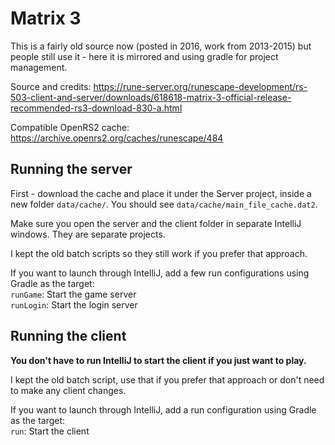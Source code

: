 # Matrix 3

This is a fairly old source now (posted in 2016, work from 2013-2015) but people still use it - here it is mirrored and using gradle for project management.

Source and credits: https://rune-server.org/runescape-development/rs-503-client-and-server/downloads/618618-matrix-3-official-release-recommended-rs3-download-830-a.html

Compatible OpenRS2 cache: https://archive.openrs2.org/caches/runescape/484

## Running the server

First - download the cache and place it under the Server project, inside a new folder `data/cache/`. You should see `data/cache/main_file_cache.dat2`.

Make sure you open the server and the client folder in separate IntelliJ windows. They are separate projects.

I kept the old batch scripts so they still work if you prefer that approach.

If you want to launch through IntelliJ, add a few run configurations using Gradle as the target:  
`runGame`: Start the game server  
`runLogin`: Start the login server  

## Running the client

**You don't have to run IntelliJ to start the client if you just want to play.**

I kept the old batch script, use that if you prefer that approach or don't need to make any client changes.

If you want to launch through IntelliJ, add a run configuration using Gradle as the target:  
`run`: Start the client
